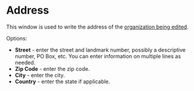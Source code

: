 # Address
 
This window is used to write the address of the [organization being edited](../../../../alvao-service-desk/implementation/users/companies).
 
Options:

- **Street** - enter the street and landmark number, possibly a descriptive number, PO Box, etc. You can enter information on multiple lines as needed.
- **Zip Code** - enter the zip code.
- **City** - enter the city.
- **Country** - enter the state if applicable.
